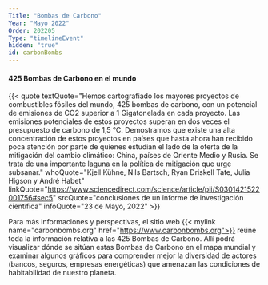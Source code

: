 ```yaml
---
Title: "Bombas de Carbono"
Year: "Mayo 2022"
Order: 202205
Type: "timelineEvent"
hidden: "true"
id: carbonBombs
---
```


#### 425 Bombas de Carbono en el mundo

{{< quote textQuote="Hemos cartografiado los mayores proyectos de combustibles fósiles del mundo, 425 bombas de carbono, con un potencial de emisiones de CO2 superior a 1 Gigatonelada en cada proyecto. Las emisiones potenciales de estos proyectos superan en dos veces el presupuesto de carbono de 1,5 °C. Demostramos que existe una alta concentración de estos proyectos en países que hasta ahora han recibido poca atención por parte de quienes estudian el lado de la oferta de la mitigación del cambio climático: China, países de Oriente Medio y Rusia. Se trata de una importante laguna en la política de mitigación que urge subsanar." whoQuote="Kjell Kühne, Nils Bartsch, Ryan Driskell Tate, Julia Higson y André Habet" linkQuote="https://www.sciencedirect.com/science/article/pii/S0301421522001756#sec5"  srcQuote="conclusiones de un informe de investigación científica" infoQuote="23 de Mayo, 2022" >}}

Para más informaciones y perspectivas, el sitio web {{< mylink name="carbonbombs.org" href="https://www.carbonbombs.org">}} reúne toda la información relativa a las 425 Bombas de Carbono. Allí podrá visualizar dónde se sitúan estas Bombas de Carbono en el mapa mundial y examinar algunos gráficos para comprender mejor la diversidad de actores (bancos, seguros, empresas energéticas) que amenazan las condiciones de habitabilidad de nuestro planeta.